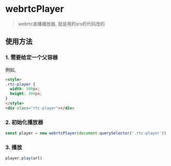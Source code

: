 # webrtcPlayer
> webrtc直播播放器, 就是用的srs的代码改的

## 使用方法
### 1. 需要给定一个父容器
例如,
```html
<style>
.rtc-player {
  width: 500px;
  height: 300px;
}
</style>
<div class="rtc-player"></div>
```

### 2. 初始化播放器
```js
const player = new webrtcPlayer(document.querySelector('.rtc-player'))
```

### 3. 播放
```js
player.play(url)
```
